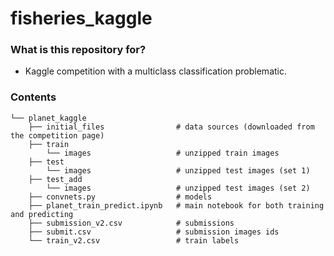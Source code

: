 # fisheries_kaggle #
### What is this repository for? 

* Kaggle competition with a multiclass classification problematic.


### Contents

```
└── planet_kaggle
    ├── initial_files                # data sources (downloaded from the competition page) 
    ├── train
        └── images                   # unzipped train images
    ├── test
        └── images                   # unzipped test images (set 1)
    ├── test_add
        └── images                   # unzipped test images (set 2)
    ├── convnets.py                  # models
    ├── planet_train_predict.ipynb   # main notebook for both training and predicting
    ├── submission_v2.csv            # submissions
    ├── submit.csv                   # submission images ids
    └── train_v2.csv                 # train labels
```
